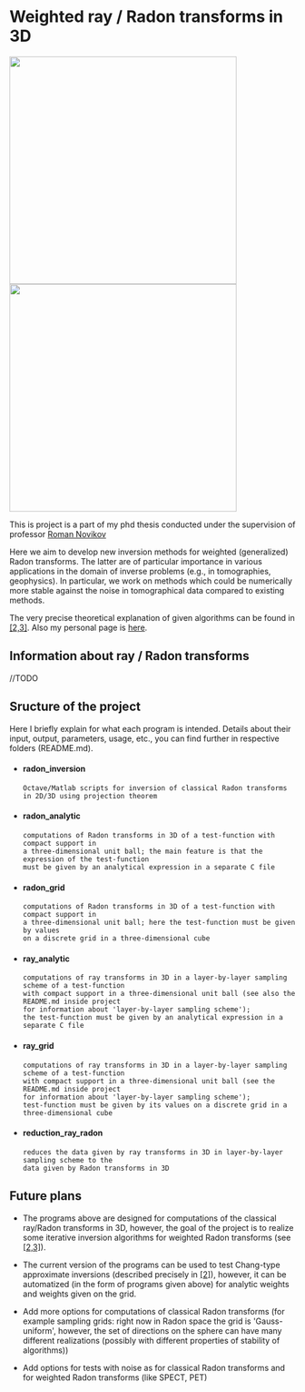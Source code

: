 # Weighted ray / Radon transforms in 3D

<p float="center">
  <img src="https://github.com/fedor-goncharov/Weighted-ray-Radon-transforms-in-3D/blob/master/pictures/k_comparison_output.gif" width="400" />
  <img src="https://github.com/fedor-goncharov/Weighted-ray-Radon-transforms-in-3D/blob/master/pictures/shepp_logan_reduction.gif" width="400" />
</p>

This is project is a part of my phd thesis conducted under the supervision of professor [Roman Novikov](http://www.cmap.polytechnique.fr/~novikov/)

Here we aim to develop new inversion methods for weighted (generalized) Radon transforms. 
The latter are of particular importance in various applications in the domain of inverse 
problems (e.g., in tomographies, geophysics). In particular, we work on methods which 
could be numerically more stable against the noise in tomographical data compared to existing methods. 

The very precise theoretical explanation of given algorithms can be found in [[2,3]](http://www.cmap.polytechnique.fr/~fedor.goncharov/publications.html).
Also my personal page is [here](http://www.cmap.polytechnique.fr/~fedor.goncharov/).

## Information about ray / Radon transforms

//TODO

## Sructure of the project

Here I briefly explain for what each program is intended. Details about their input, output, parameters, usage, etc., 
you can find further in respective folders (README.md).

  * #### radon_inversion
        Octave/Matlab scripts for inversion of classical Radon transforms in 2D/3D using projection theorem 
  
  * #### radon_analytic 
        computations of Radon transforms in 3D of a test-function with compact support in 
        a three-dimensional unit ball; the main feature is that the expression of the test-function 
        must be given by an analytical expression in a separate C file
  
  * #### radon_grid
        computations of Radon transforms in 3D of a test-function with compact support in 
        a three-dimensional unit ball; here the test-function must be given by values 
        on a discrete grid in a three-dimensional cube 
  
  * #### ray_analytic 
        computations of ray transforms in 3D in a layer-by-layer sampling scheme of a test-function 
        with compact support in a three-dimensional unit ball (see also the README.md inside project 
        for information about 'layer-by-layer sampling scheme');
        the test-function must be given by an analytical expression in a separate C file
  
  * #### ray_grid
        computations of ray transforms in 3D in a layer-by-layer sampling scheme of a test-function 
        with compact support in a three-dimensional unit ball (see the README.md inside project 
        for information about 'layer-by-layer sampling scheme');
        test-function must be given by its values on a discrete grid in a three-dimensional cube
  
  * #### reduction_ray_radon
        reduces the data given by ray transforms in 3D in layer-by-layer sampling scheme to the 
        data given by Radon transforms in 3D

## Future plans

  * The programs above are designed for computations of the classical ray/Radon transforms in 3D, however, 
  the goal of the project is to realize some iterative inversion algorithms for weighted Radon transforms (see [[2,3]](http://www.cmap.polytechnique.fr/~fedor.goncharov/publications.html)). 
  
  * The current version of the programs can be used to test Chang-type approximate inversions (described 
    precisely in [[2]](http://www.cmap.polytechnique.fr/~fedor.goncharov/publications.html)), however, it can be 
    automatized (in the form of programs given above) for analytic weights and weights given on the grid.
      
  * Add more options for computations of classical Radon transforms (for example sampling grids: 
      right now in Radon space the grid is 'Gauss-uniform', however, the set of directions on the sphere can have many 
      different realizations (possibly with different properties of stability of algorithms))
      
  * Add options for tests with noise as for classical Radon transforms and for weighted Radon transforms (like SPECT, PET)
      
      
      

